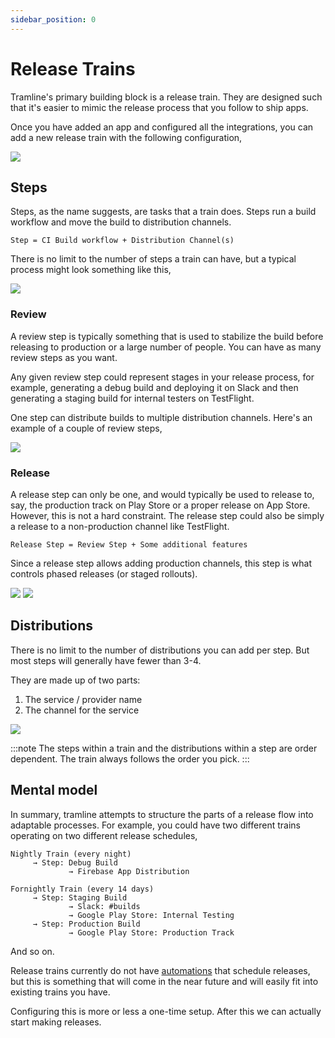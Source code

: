 ```yaml
---
sidebar_position: 0
---
```


# Release Trains

Tramline's primary building block is a release train. They are designed such that it's easier to mimic the release process that you follow to ship apps.

Once you have added an app and configured all the integrations, you can add a new release train with the following configuration,

![](/img/new-train.png)

## Steps

Steps, as the name suggests, are tasks that a train does. Steps run a build workflow and move the build to distribution channels.

```
Step = CI Build workflow + Distribution Channel(s)
```

There is no limit to the number of steps a train can have, but a typical process might look something like this,

![](/img/standard-steps.png)

### Review

A review step is typically something that is used to stabilize the build before releasing to production or a large number of people. You can have as many review steps as you want.

Any given review step could represent stages in your release process, for example, generating a debug build and deploying it on Slack and then generating a staging build for internal testers on TestFlight.

One step can distribute builds to multiple distribution channels. Here's an example of a couple of review steps,

![](/img/review-steps.png)

### Release

A release step can only be one, and would typically be used to release to, say, the production track on Play Store or a proper release on App Store. However, this is not a hard constraint. The release step could also be simply a release to a non-production channel like TestFlight.

```
Release Step = Review Step + Some additional features
```

Since a release step allows adding production channels, this step is what controls phased releases (or staged rollouts).

![](/img/ios-staged-rollout.png)
![](/img/staged-rollout.png)

## Distributions

There is no limit to the number of distributions you can add per step. But most steps will generally have fewer than 3-4.

They are made up of two parts:

1. The service / provider name
2. The channel for the service

![](/img/distributions.png)

:::note
The steps within a train and the distributions within a step are order dependent. The train always follows the order you pick.
:::

## Mental model

In summary, tramline attempts to structure the parts of a release flow into adaptable processes. For example, you could have two different trains operating on two different release schedules,

```
Nightly Train (every night)
     → Step: Debug Build
             → Firebase App Distribution

Fornightly Train (every 14 days)
     → Step: Staging Build
             → Slack: #builds
             → Google Play Store: Internal Testing
     → Step: Production Build
             → Google Play Store: Production Track
```

And so on.

Release trains currently do not have [automations](/automations) that schedule releases, but this is something that will come in the near future and will easily fit into existing trains you have.

Configuring this is more or less a one-time setup. After this we can actually start making releases.
